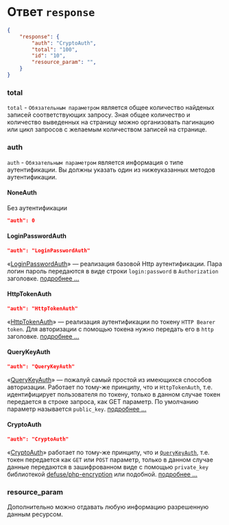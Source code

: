 # Ответ `response`
```json
{
    "response": {
        "auth": "CryptoAuth",
        "total": "100",
        "id": "10",
        "resource_param": "",
    }
}
```
### total
`total` - `Обязательным параметром` является общее количество найденых записей соответствующих запросу. Зная общее количество и количество выведенных на страницу можно организовать пагинацию или цикл запросов с желаемым количеством записей на странице.
### auth
`auth` - `Обязательным параметром` является информация о типе аутентификации. Вы должны указать один из нижеуказанных методов аутентификации.
#### NoneAuth
Без аутентификации
```json
"auth": 0
```
#### LoginPasswordAuth
```json
"auth": "LoginPasswordAuth"
```
«[LoginPasswordAuth](https://github.com/pllano/APIS-2018/blob/master/doc/LoginPasswordAuth.md)» — реализация базовой Http аутентификации. Пара логин пароль передаются в виде строки `login:password` в `Authorization` заголовке. [подробнее ...](https://github.com/pllano/APIS-2018/blob/master/doc/LoginPasswordAuth.md)
#### HttpTokenAuth
```json
"auth": "HttpTokenAuth"
```
«[HttpTokenAuth](https://github.com/pllano/APIS-2018/blob/master/doc/HttpTokenAuth.md)» — реализация аутентификации по токену `HTTP Bearer token`. Для авторизации с помощью токена нужно передать его в `http` заголовке.  [подробнее ...](https://github.com/pllano/APIS-2018/blob/master/doc/HttpTokenAuth.md)
#### QueryKeyAuth
```json
"auth": "QueryKeyAuth"
```
«[QueryKeyAuth](https://github.com/pllano/APIS-2018/blob/master/doc/QueryKeyAuth.md)» — пожалуй самый простой из имеющихся способов авторизации. Работает по тому-же принципу, что и `HttpTokenAuth`, т.е. идентифицирует пользователя по токену, только в данном случае токен передается в строке запроса, как GET параметр. По умолчанию параметр называется `public_key`. [подробнее ...](https://github.com/pllano/APIS-2018/blob/master/doc/QueryKeyAuth.md)
#### CryptoAuth
```json
"auth": "CryptoAuth"
```
«[CryptoAuth](https://github.com/pllano/APIS-2018/blob/master/doc/CryptoAuth.md)» работает по тому-же принципу, что и [`QueryKeyAuth`](https://github.com/pllano/APIS-2018/blob/master/doc/QueryKeyAuth.md), т.е. токен передается как `GET` или `POST` параметр, только в данном случае данные передаются в зашифрованном виде с помощью `private_key` библиотекой [defuse/php-encryption](https://github.com/defuse/php-encryption) или подобной. [подробнее ...](https://github.com/pllano/APIS-2018/blob/master/doc/CryptoAuth.md)

### resource_param
Дополнительно можно отдавать любую информацию разрешенную данным ресурсом.
